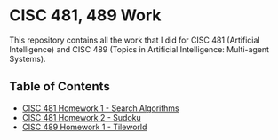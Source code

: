 # CISC 481, 489 Work

This repository contains all the work that I did for CISC 481 (Artificial 
Intelligence) and CISC 489 (Topics in Artificial Intelligence: Multi-agent 
Systems).

## Table of Contents

 - [CISC 481 Homework 1 - Search Algorithms](481_hw1/README.md)
 - [CISC 481 Homework 2 - Sudoku](481_hw2/README.md)
 - [CISC 489 Homework 1 - Tileworld](489_hw1/README.md)
